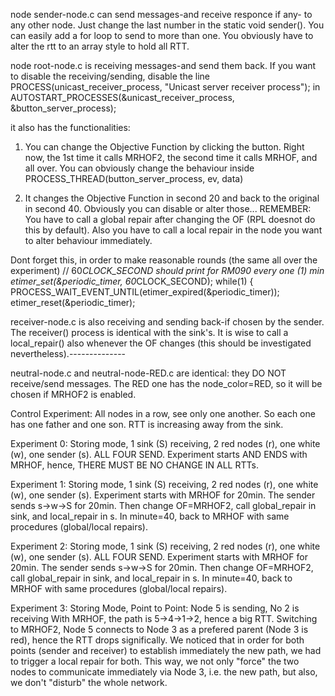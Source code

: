 node sender-node.c can send messages-and receive responce if any- to any other node. Just change the last number in the static void sender(). You can easily add a for loop to send to more than one. You obviously have to alter the rtt to an array style to hold all RTT.

node root-node.c is receiving messages-and send them back. If you want to disable the receiving/sending, disable the line 
PROCESS(unicast_receiver_process, "Unicast server receiver process");
in 
AUTOSTART_PROCESSES(&unicast_receiver_process, &button_server_process);

it also has the functionalities: 
1. You can change the Objective Function by clicking the button. Right now, the 1st time it calls MRHOF2, the second time it calls MRHOF, and all over. You can obviously change the behaviour inside 
PROCESS_THREAD(button_server_process, ev, data)

2. It changes the Objective Function in second 20 and back to the original in second 40. Obviously you can disable or alter those...
REMEMBER: You have to call a global repair after changing the OF (RPL doesnot do this by default). Also you have to call a local repair in the node you want to alter behaviour immediately.

Dont forget this, in order to make reasonable rounds (the same all over the experiment)
  // 60*CLOCK_SECOND should print for RM090 every one (1)  min
  etimer_set(&periodic_timer, 60*CLOCK_SECOND);
  while(1) {
    PROCESS_WAIT_EVENT_UNTIL(etimer_expired(&periodic_timer));
    etimer_reset(&periodic_timer);


receiver-node.c is also receiving and sending back-if chosen by the sender. The receiver() process is identical with the sink's. It is wise to call a local_repair() also whenever the OF changes (this should be investigated nevertheless).--------------

neutral-node.c and neutral-node-RED.c are identical: they DO NOT receive/send messages. The RED one has the node_color=RED, so it will be chosen if MRHOF2 is enabled. 

Control Experiment: All nodes in a row, see only one another. So each one
has one father and one son. RTT is increasing away from the sink.

Experiment 0: Storing mode, 1 sink (S) receiving, 2 red nodes (r), 
one white (w), one sender (s). ALL FOUR SEND.
Experiment starts AND ENDS with MRHOF, hence,
THERE MUST BE NO CHANGE IN ALL RTTs.

Experiment 1: Storing mode, 1 sink (S) receiving, 2 red nodes (r), 
one white (w), one sender (s). Experiment starts with MRHOF for 20min. 
The sender sends s->w->S for 20min. Then change OF=MRHOF2, call global_repair
in sink, and local_repair in s. In minute=40, back to MRHOF with same
procedures (global/local repairs).

Experiment 2: Storing mode, 1 sink (S) receiving, 2 red nodes (r), 
one white (w), one sender (s). ALL FOUR SEND.
Experiment starts with MRHOF for 20min. 
The sender sends s->w->S for 20min. Then change OF=MRHOF2, call global_repair
in sink, and local_repair in s. In minute=40, back to MRHOF with same
procedures (global/local repairs).

Experiment 3: Storing Mode, Point to Point: Node 5 is sending, No 2 is receiving
With MRHOF, the path is 5->4->1->2, hence a big RTT. Switching to MRHOF2, Node 5
connects to Node 3 as a prefered parent (Node 3 is red), hence the RTT drops significally.
We noticed that in order for both points (sender and receiver) to establish immediately 
the new path, we had to trigger a local repair for  both. This way, we not only "force"
the two nodes to communicate immediately via Node 3, i.e. the new path, but also,
we don't "disturb" the whole network.
